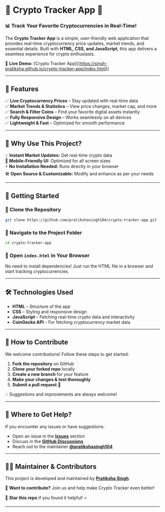 # 🚀 Crypto Tracker App 🚀 


### 📊 Track Your Favorite Cryptocurrencies in Real-Time!  

The **Crypto Tracker App** is a simple, user-friendly web application that provides real-time cryptocurrency price updates, market trends, and essential details. Built with **HTML, CSS, and JavaScript**, this app delivers a seamless experience for crypto enthusiasts.  

🔗 **Live Demo:** [Crypto Tracker App][(https://singh-pratiksha.github.io/crypto-tracker-app/index.html)]

---  

## 🌟 Features  

✅ **Live Cryptocurrency Prices** – Stay updated with real-time data  
✅ **Market Trends & Statistics** – View price changes, market cap, and more  
✅ **Search & Filter Coins** – Find your favorite digital assets instantly  
✅ **Fully Responsive Design** – Works seamlessly on all devices  
✅ **Lightweight & Fast** – Optimized for smooth performance  

---

## 📌 Why Use This Project?  

💡 **Instant Market Updates:** Get real-time crypto data  
📱 **Mobile-Friendly UI:** Optimized for all screen sizes  
⚡ **No Installation Needed:** Runs directly in your browser  
🛠️ **Open Source & Customizable:** Modify and enhance as per your needs  

---

## 🚀 Getting Started  

### 🔹 Clone the Repository  
```sh
git clone https://github.com/pratikshasingh104/crypto-tracker-app.git
```

### 🔹 Navigate to the Project Folder  
```sh
cd crypto-tracker-app
```

### 🔹 Open `index.html` in Your Browser  
No need to install dependencies! Just run the HTML file in a browser and start tracking cryptocurrencies.  

---

## 🛠 Technologies Used  

- **HTML** – Structure of the app  
- **CSS** – Styling and responsive design  
- **JavaScript** – Fetching real-time crypto data and interactivity  
- **CoinGecko API** – For fetching cryptocurrency market data  

---

## 🤝 How to Contribute  

We welcome contributions! Follow these steps to get started:  

1. **Fork the repository** on GitHub  
2. **Clone your forked repo** locally  
3. **Create a new branch** for your feature  
4. **Make your changes & test thoroughly**  
5. **Submit a pull request** 🚀  

💡 Suggestions and improvements are always welcome!  

---

## 💬 Where to Get Help?  

If you encounter any issues or have suggestions:  

- Open an issue in the **[Issues](https://github.com/pratikshasingh104/crypto-tracker-app/issues)** section  
- Discuss in the **[GitHub Discussions](https://github.com/pratikshasingh104/crypto-tracker-app/discussions)**  
- Reach out to the maintainer **[@pratikshasingh104](https://github.com/pratikshasingh104)**  

---

## 👨‍💻 Maintainer & Contributors  

This project is developed and maintained by **[Pratiksha Singh](https://github.com/pratikshasingh104)**.  

👥 **Want to contribute?** Join us and help make Crypto Tracker even better!  

🚀 **Star this repo** if you found it helpful! ⭐  

---
